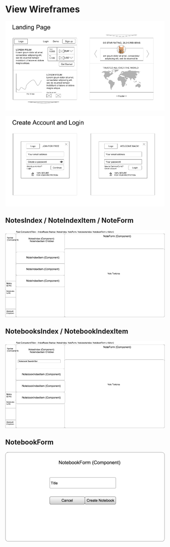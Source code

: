 # View Wireframes

![landing-page]

![new-user-and-session]

## NotesIndex / NoteIndexItem / NoteForm
![notes]

## NotebooksIndex / NotebookIndexItem
![notebooks]

## NotebookForm
![notebook-form]

[landing-page]: ./wireframes/landing_page.png
[new-user-and-session]: ./wireframes/account_creation_and_login.png


[notes]: ./wireframes/root_notes.png
[notebooks]: ./wireframes/root_notebooks.png
[notebook-form]: ./wireframes/notebook_form.png
